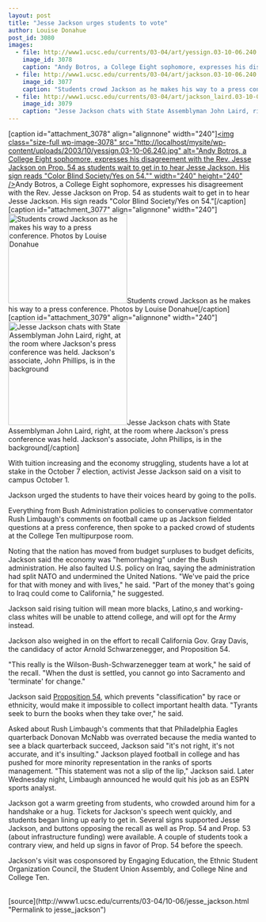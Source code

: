 ```yaml
---
layout: post
title: "Jesse Jackson urges students to vote"
author: Louise Donahue
post_id: 3080
images:
  - file: http://www1.ucsc.edu/currents/03-04/art/yessign.03-10-06.240.jpg
    image_id: 3078
    caption: "Andy Botros, a College Eight sophomore, expresses his disagreement with the Rev. Jesse Jackson on Prop. 54 as students wait to get in to hear Jesse Jackson. His sign reads 'Color Blind Society/Yes on 54.'"
  - file: http://www1.ucsc.edu/currents/03-04/art/jackson.03-10-06.240.jpg
    image_id: 3077
    caption: "Students crowd Jackson as he makes his way to a press conference. Photos by Louise Donahue"
  - file: http://www1.ucsc.edu/currents/03-04/art/jackson_laird.03-10-06.240.jpg
    image_id: 3079
    caption: "Jesse Jackson chats with State Assemblyman John Laird, right, at the room where Jackson's press conference was held. Jackson's associate, John Phillips, is in the background"
---
```


[caption id="attachment_3078" align="alignnone" width="240"]<a href="http://localhost/mysite/wp-content/uploads/2003/10/yessign.03-10-06.240.jpg"><img class="size-full wp-image-3078" src="http://localhost/mysite/wp-content/uploads/2003/10/yessign.03-10-06.240.jpg" alt="Andy Botros, a College Eight sophomore, expresses his disagreement with the Rev. Jesse Jackson on Prop. 54 as students wait to get in to hear Jesse Jackson. His sign reads "Color Blind Society/Yes on 54."" width="240" height="240" /></a>Andy Botros, a College Eight sophomore, expresses his disagreement with the Rev. Jesse Jackson on Prop. 54 as students wait to get in to hear Jesse Jackson. His sign reads "Color Blind Society/Yes on 54."[/caption]
[caption id="attachment_3077" align="alignnone" width="240"]<a href="http://localhost/mysite/wp-content/uploads/2003/10/jackson.03-10-06.240.jpg"><img class="size-full wp-image-3077" src="http://localhost/mysite/wp-content/uploads/2003/10/jackson.03-10-06.240.jpg" alt="Students crowd Jackson as he makes his way to a press conference. Photos by Louise Donahue" width="240" height="181" /></a>Students crowd Jackson as he makes his way to a press conference. Photos by Louise Donahue[/caption]
[caption id="attachment_3079" align="alignnone" width="240"]<a href="http://localhost/mysite/wp-content/uploads/2003/10/jackson_laird.03-10-06.240.jpg"><img class="size-full wp-image-3079" src="http://localhost/mysite/wp-content/uploads/2003/10/jackson_laird.03-10-06.240.jpg" alt="Jesse Jackson chats with State Assemblyman John Laird, right, at the room where Jackson's press conference was held. Jackson's associate, John Phillips, is in the background" width="240" height="209" /></a>Jesse Jackson chats with State Assemblyman John Laird, right, at the room where Jackson's press conference was held. Jackson's associate, John Phillips, is in the background[/caption]
<p>
  With tuition increasing and the economy struggling, students have a lot at stake in the October 7 election, activist Jesse Jackson said on a visit to campus October 1.
</p>
<p>
  Jackson urged the students to have their voices heard by going to the polls.<br>
</p>
<p>
  Everything from Bush Administration policies to conservative commentator Rush Limbaugh's comments on football came up as Jackson fielded questions at a press conference, then spoke to a packed crowd of students at the College Ten multipurpose room.
</p>
<p>
  Noting that the nation has moved from budget surpluses to budget deficits, Jackson said the economy was "hemorrhaging" under the Bush administration. He also faulted U.S. policy on Iraq, saying the administration had split NATO and undermined the United Nations. "We've paid the price for that with money and with lives," he said. "Part of the money that's going to Iraq could come to California," he suggested.<br>
</p>
<p>
  Jackson said rising tuition will mean more blacks, Latino,s and working-class whites will be unable to attend college, and will opt for the Army instead.<br>
</p>
<p>
  Jackson also weighed in on the effort to recall California Gov. Gray Davis, the candidacy of actor Arnold Schwarzenegger, and Proposition 54.<br>
</p>
<p>
  "This really is the Wilson-Bush-Schwarzenegger team at work," he said of the recall. "When the dust is settled, you cannot go into Sacramento and 'terminate' for change."
</p>
<p>
  Jackson said <a href="http://www.voterguide.ss.ca.gov/propositions/2-3-prop-54.html">Proposition 54</a>, which prevents "classification" by race or ethnicity, would make it impossible to collect important health data. "Tyrants seek to burn the books when they take over," he said.<br>
</p>
<p>
  Asked about Rush Limbaugh's comments that that Philadelphia Eagles quarterback Donovan McNabb was overrated because the media wanted to see a black quarterback succeed, Jackson said "it's not right, it's not accurate, and it's insulting." Jackson played football in college and has pushed for more minority representation in the ranks of sports management. "This statement was not a slip of the lip," Jackson said. Later Wednesday night, Limbaugh announced he would quit his job as an ESPN sports analyst.<br>
</p>
<p>
  Jackson got a warm greeting from students, who crowded around him for a handshake or a hug. Tickets for Jackson's speech went quickly, and students began lining up early to get in. Several signs supported Jesse Jackson, and buttons opposing the recall as well as Prop. 54 and Prop. 53 (about infrastructure funding) were available. A couple of students took a contrary view, and held up signs in favor of Prop. 54 before the speech.<br>
</p>
<p>
  Jackson's visit was cosponsored by Engaging Education, the Ethnic Student Organization Council, the Student Union Assembly, and College Nine and College Ten.<br>
  <br>
</p>
[source](http://www1.ucsc.edu/currents/03-04/10-06/jesse_jackson.html "Permalink to jesse_jackson")
